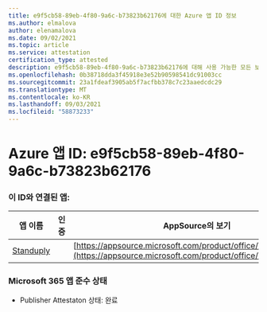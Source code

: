 ```yaml
---
title: e9f5cb58-89eb-4f80-9a6c-b73823b62176에 대한 Azure 앱 ID 정보
ms.author: elmalova
author: elenamalova
ms.date: 09/02/2021
ms.topic: article
ms.service: attestation
certification_type: attested
description: e9f5cb58-89eb-4f80-9a6c-b73823b62176에 대해 사용 가능한 모든 보안 및 규정 준수 정보입니다.
ms.openlocfilehash: 0b38718dda3f45918e3e52b90598541dc91003cc
ms.sourcegitcommit: 23a1fdeaf3905ab5f7acfbb378c7c23aaedcdc29
ms.translationtype: MT
ms.contentlocale: ko-KR
ms.lasthandoff: 09/03/2021
ms.locfileid: "58873233"
---
```

# <a name="azure-app-id-e9f5cb58-89eb-4f80-9a6c-b73823b62176"></a>Azure 앱 ID: e9f5cb58-89eb-4f80-9a6c-b73823b62176


### <a name="apps-associated-with-this-id"></a>이 ID와 연결된 앱:
| **앱 이름** | **인증** | **AppSource의 보기** |
|--------------|---------------|-----------------------|
| [Standuply](https://docs.microsoft.com/microsoft-365-app-certification/forward/WA200003001) |  | [https://appsource.microsoft.com/product/office/WA200003001](https://appsource.microsoft.com/product/office/WA200003001) |

### <a name="microsoft-365-app-compliance-status"></a>Microsoft 365 앱 준수 상태
- Publisher Attestaton 상태: 완료

